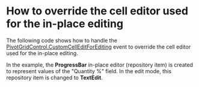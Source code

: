 # How to override the cell editor used for the in-place editing


<p>The following code shows how to handle the <a href="https://documentation.devexpress.com/#WindowsForms/DevExpressXtraPivotGridPivotGridControl_CustomCellEditForEditingtopic">PivotGridControl.CustomCellEditForEditing</a> event to override the cell editor used for the in-place editing.</p>
<p>In the example, the <strong>ProgressBar</strong> in-place editor (repository item) is created to represent values of the "Quantity %" field. In the edit mode, this repository item is changed to <strong>TextEdit</strong>.</p>

<br/>


